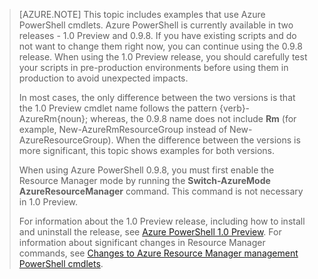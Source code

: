 > [AZURE.NOTE] This topic includes examples that use Azure PowerShell cmdlets. Azure PowerShell is currently available in two releases - 1.0 Preview and 0.9.8. If you have existing scripts and do not want to change them right now, you can continue using the 0.9.8 release. When using the 1.0 Preview release, you should carefully test your scripts in pre-production environments before using them in production to avoid unexpected impacts.
>
> In most cases, the only difference between the two versions is that the 1.0 Preview cmdlet name follows the pattern {verb}-AzureRm{noun}; whereas, the 0.9.8 name does not include **Rm** (for example, New-AzureRmResourceGroup instead of New-AzureResourceGroup). When the difference between the versions is more significant, this topic shows examples for both versions.
>
> When using Azure PowerShell 0.9.8, you must first enable the Resource Manager mode by running the **Switch-AzureMode AzureResourceManager** command. This command is not necessary in 1.0 Preview.
>
> For information about the 1.0 Preview release, including how to install and uninstall the release, see [Azure PowerShell 1.0 Preview](https://azure.microsoft.com/blog/azps-1-0-pre/). For information about significant changes in Resource Manager commands, see [Changes to Azure Resource Manager management PowerShell cmdlets](/documentation/articles/powershell-preview-resource-manager-changes).

